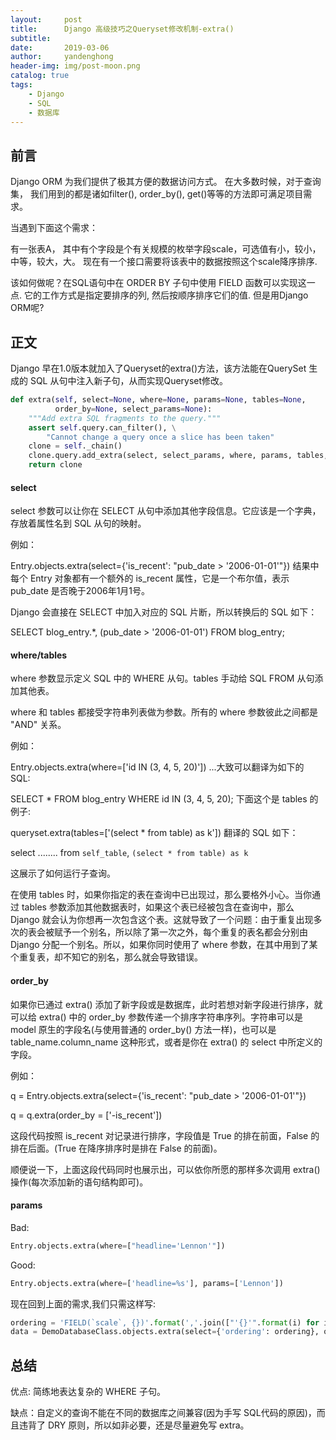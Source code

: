 ```yaml
---
layout:     post
title:      Django 高级技巧之Queryset修改机制-extra()
subtitle:   
date:       2019-03-06
author:     yandenghong
header-img: img/post-moon.png
catalog: true
tags:
    - Django
    - SQL
    - 数据库
---
```


## 前言
Django ORM 为我们提供了极其方便的数据访问方式。 在大多数时候，对于查询集，
我们用到的都是诸如filter(), order_by(), get()等等的方法即可满足项目需求。

当遇到下面这个需求：

有一张表A， 其中有个字段是个有关规模的枚举字段scale，可选值有小，较小，中等，较大，大。
现在有一个接口需要将该表中的数据按照这个scale降序排序.

该如何做呢？在SQL语句中在 ORDER BY 子句中使用 FIELD 函数可以实现这一点. 它的工作方式是指定要排序的列, 然后按顺序排序它们的值.
但是用Django ORM呢?

## 正文

Django 早在1.0版本就加入了Queryset的extra()方法，该方法能在QuerySet 生成的 SQL 从句中注入新子句，从而实现Queryset修改。

```python
def extra(self, select=None, where=None, params=None, tables=None,
          order_by=None, select_params=None):
    """Add extra SQL fragments to the query."""
    assert self.query.can_filter(), \
        "Cannot change a query once a slice has been taken"
    clone = self._chain()
    clone.query.add_extra(select, select_params, where, params, tables, order_by)
    return clone
```
#### select

select 参数可以让你在 SELECT 从句中添加其他字段信息。它应该是一个字典，存放着属性名到 SQL 从句的映射。

例如：

Entry.objects.extra(select={'is_recent': "pub_date > '2006-01-01'"})
结果中每个 Entry 对象都有一个额外的 is_recent 属性，它是一个布尔值，表示 pub_date 是否晚于2006年1月1号。

Django 会直接在 SELECT 中加入对应的 SQL 片断，所以转换后的 SQL 如下：

SELECT blog_entry.*, (pub_date > '2006-01-01')
FROM blog_entry;

#### where/tables

where 参数显示定义 SQL 中的 WHERE 从句。tables 手动给 SQL FROM 从句添加其他表。

where 和 tables 都接受字符串列表做为参数。所有的 where 参数彼此之间都是 "AND" 关系。

例如：

Entry.objects.extra(where=['id IN (3, 4, 5, 20)'])
...大致可以翻译为如下的 SQL:

SELECT * FROM blog_entry WHERE id IN (3, 4, 5, 20);
下面这个是 tables 的例子:

queryset.extra(tables=['(select * from table) as k'])
翻译的 SQL 如下：

select ........ from `self_table`, `(select * from table) as k`

这展示了如何运行子查询。

在使用 tables 时，如果你指定的表在查询中已出现过，那么要格外小心。当你通过 tables 参数添加其他数据表时，如果这个表已经被包含在查询中，那么 Django 就会认为你想再一次包含这个表。这就导致了一个问题：由于重复出现多次的表会被赋予一个别名，所以除了第一次之外，每个重复的表名都会分别由 Django 分配一个别名。所以，如果你同时使用了 where 参数，在其中用到了某个重复表，却不知它的别名，那么就会导致错误。

#### order_by

如果你已通过 extra() 添加了新字段或是数据库，此时若想对新字段进行排序，就可以给 extra() 中的 order_by 参数传递一个排序字符串序列。字符串可以是 model 原生的字段名(与使用普通的 order_by() 方法一样)，也可以是 table_name.column_name 这种形式，或者是你在 extra() 的 select 中所定义的字段。

例如：

q = Entry.objects.extra(select={'is_recent': "pub_date > '2006-01-01'"})

q = q.extra(order_by = ['-is_recent'])

这段代码按照 is_recent 对记录进行排序，字段值是 True 的排在前面，False 的排在后面。(True 在降序排序时是排在 False 的前面)。

顺便说一下，上面这段代码同时也展示出，可以依你所愿的那样多次调用 extra() 操作(每次添加新的语句结构即可)。

#### params
Bad:
```python
Entry.objects.extra(where=["headline='Lennon'"])
```

Good:
```python
Entry.objects.extra(where=['headline=%s'], params=['Lennon'])
```

现在回到上面的需求,我们只需这样写:
```python
ordering = 'FIELD(`scale`, {})'.format(','.join(["'{}'".format(i) for i in ["低", "较低", "中", "较高", "高"]]))
data = DemoDatabaseClass.objects.extra(select={'ordering': ordering}, order_by=('-ordering',))
```

## 总结
优点: 简练地表达复杂的 WHERE 子句。

缺点：自定义的查询不能在不同的数据库之间兼容(因为手写 SQL代码的原因)，而且违背了 DRY 原则，所以如非必要，还是尽量避免写 extra。